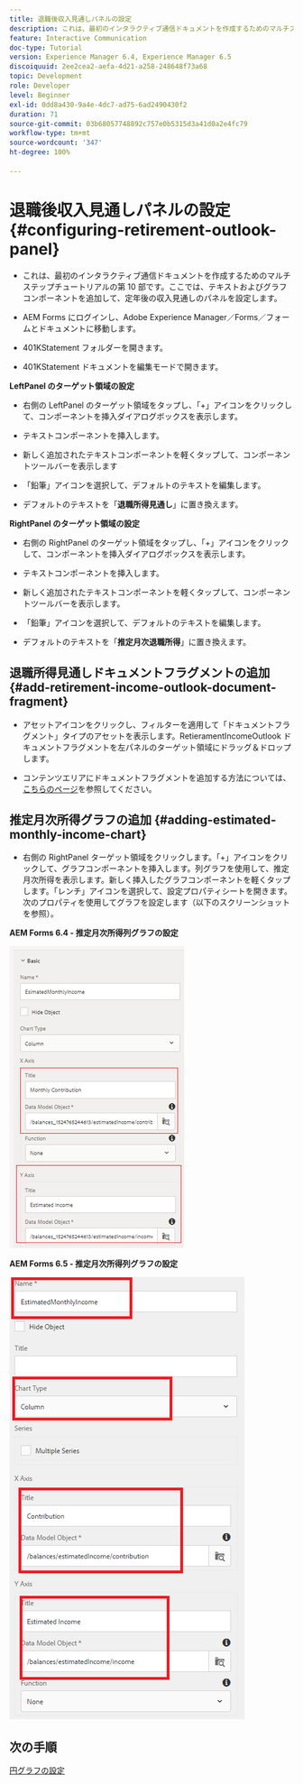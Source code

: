```yaml
---
title: 退職後収入見通しパネルの設定
description: これは、最初のインタラクティブ通信ドキュメントを作成するためのマルチステップチュートリアルの第 10 部です。ここでは、テキストおよびグラフコンポーネントを追加して、定年後の収入見通しのパネルを設定します。
feature: Interactive Communication
doc-type: Tutorial
version: Experience Manager 6.4, Experience Manager 6.5
discoiquuid: 2ee2cea2-aefa-4d21-a258-248648f73a68
topic: Development
role: Developer
level: Beginner
exl-id: 0dd8a430-9a4e-4dc7-ad75-6ad2490430f2
duration: 71
source-git-commit: 03b68057748892c757e0b5315d3a41d0a2e4fc79
workflow-type: tm+mt
source-wordcount: '347'
ht-degree: 100%

---
```


# 退職後収入見通しパネルの設定{#configuring-retirement-outlook-panel}

* これは、最初のインタラクティブ通信ドキュメントを作成するためのマルチステップチュートリアルの第 10 部です。ここでは、テキストおよびグラフコンポーネントを追加して、定年後の収入見通しのパネルを設定します。

* AEM Forms にログインし、Adobe Experience Manager／Forms／フォームとドキュメントに移動します。

* 401KStatement フォルダーを開きます。

* 401KStatement ドキュメントを編集モードで開きます。

**LeftPanel のターゲット領域の設定**

* 右側の LeftPanel のターゲット領域をタップし、「+」アイコンをクリックして、コンポーネントを挿入ダイアログボックスを表示します。

* テキストコンポーネントを挿入します。

* 新しく追加されたテキストコンポーネントを軽くタップして、コンポーネントツールバーを表示します

* 「鉛筆」アイコンを選択して、デフォルトのテキストを編集します。

* デフォルトのテキストを「**退職所得見通し**」に置き換えます。

**RightPanel のターゲット領域の設定**

* 右側の RightPanel のターゲット領域をタップし、「+」アイコンをクリックして、コンポーネントを挿入ダイアログボックスを表示します。

* テキストコンポーネントを挿入します。

* 新しく追加されたテキストコンポーネントを軽くタップして、コンポーネントツールバーを表示します。

* 「鉛筆」アイコンを選択して、デフォルトのテキストを編集します。

* デフォルトのテキストを「**推定月次退職所得**」に置き換えます。

## 退職所得見通しドキュメントフラグメントの追加 {#add-retirement-income-outlook-document-fragment}

* アセットアイコンをクリックし、フィルターを適用して「ドキュメントフラグメント」タイプのアセットを表示します。RetieramentIncomeOutlook ドキュメントフラグメントを左パネルのターゲット領域にドラッグ＆ドロップします。

* コンテンツエリアにドキュメントフラグメントを追加する方法については、[こちらのページ](https://experienceleague.adobe.com/docs/experience-manager-learn/forms/ic-web-channel-tutorial/partseven.html?lang=ja)を参照してください。

## 推定月次所得グラフの追加 {#adding-estimated-monthly-income-chart}

* 右側の RightPanel ターゲット領域をクリックします。「+」アイコンをクリックして、グラフコンポーネントを挿入します。列グラフを使用して、推定月次所得を表示します。新しく挿入したグラフコンポーネントを軽くタップします。「レンチ」アイコンを選択して、設定プロパティシートを開きます。次のプロパティを使用してグラフを設定します（以下のスクリーンショットを参照）。

**AEM Forms 6.4 - 推定月次所得列グラフの設定**

![form64](assets/estimatedmonthlyincomechart.png)

**AEM Forms 6.5 - 推定月次所得列グラフの設定**

![forms65](assets/estimatedmonthlyincomechart65.PNG)

## 次の手順

[円グラフの設定](./parteleven.md)
